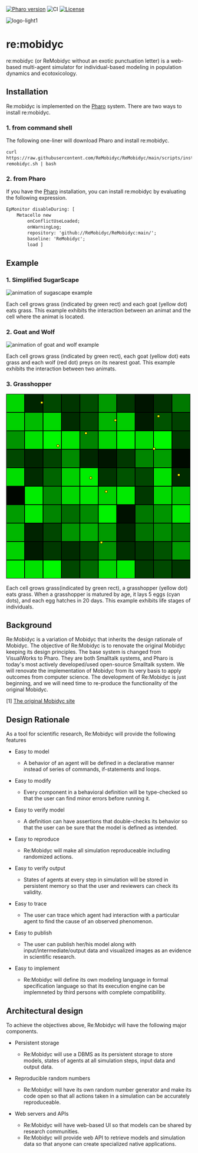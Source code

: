 [![Pharo version](https://img.shields.io/badge/Pharo-8.0-%23aac9ff.svg)](https://pharo.org/download)
![CI](https://github.com/tomooda/ViennaTalk/actions/workflows/test.yml/badge.svg)
[![License](https://img.shields.io/badge/license-MIT-blue.svg)](https://raw.githubusercontent.com/cormas/cormas/master/LICENSE)

![logo-light1](images/logo-light1.png)

# re:mobidyc
reːmobidyc (or ReMobidyc without an exotic punctuation letter) is a web-based multi-agent simulator for individual-based modeling in population dynamics and ecotoxicology.

## Installation

Re:mobidyc is implemented on the [Pharo](https://pharo.org/) system.
There are two ways to install re:mobidyc.

### 1. from command shell

The following one-liner will download Pharo and install re:mobidyc.

```
curl https://raw.githubusercontent.com/ReMobidyc/ReMobidyc/main/scripts/install-remobidyc.sh | bash
```

### 2. from Pharo

If you have the [Pharo](https://pharo.org/) installation, you can install re:mobidyc by evaluating the following expression.

```
EpMonitor disableDuring: [
	Metacello new
		onConflictUseLoaded;
		onWarningLog;
		repository: 'github://ReMobidyc/ReMobidyc:main/';
		baseline: 'ReMobidyc';
		load ] 
```

## Example

### 1. Simplified SugarScape
![animation of sugascape example](images/SugarScape.png)

Each cell grows grass (indicated by green rect) and each goat (yellow dot) eats grass.
This example exhibits the interaction between an animat and the cell where the animat is located.

### 2. Goat and Wolf
![animation of goat and wolf example](images/GoatAndWolf.png)

Each cell grows grass (indicated by green rect), each goat (yellow dot) eats grass and each wolf (red dot) preys on its nearest goat.
This example exhibits the interaction between two animats.

### 3. Grasshopper
![animation of grasshoppers example](images/Grasshoppers.png)

Each cell grows grass(indicated by green rect), a grasshopper (yellow dot) eats grass.
When a grasshopper is matured by age, it lays 5 eggs (cyan dots), and each egg hatches in 20 days.
This example exhibits life stages of individuals.

## Background
Re:Mobidyc is a variation of Mobidyc that inherits the design rationale
of Mobidyc.
The objective of Re:Mobidyc is to renovate the original Mobidyc keeping
its design principles.
The base system is changed from VisualWorks to Pharo.
They are both Smalltalk systems, and Pharo is today's most actively
developed/used open-source Smalltalk system.
We will renovate the implementation of Mobidyc from its very basis to
apply outcomes from computer science.
The development of Re:Mobidyc is just beginning, and we will need time
to re-produce the functionality of the original Mobidyc.

[1] [The original Mobidyc site](https://mobidyc.cnrs.fr/index.php?title=English_summary)

## Design Rationale
As a tool for scientific research, ReːMobidyc will provide the following features

* Easy to model
  - A behavior of an agent will be defined in a declarative manner instead of series of commands, if-statements and loops.

* Easy to modify
  - Every component in a behavioral definition will be type-checked so that the user can find minor errors before running it.

* Easy to verify model
  - A definition can have assertions that double-checks its behavior so that the user can be sure that the model is defined as intended.

* Easy to reproduce
  - ReːMobidyc will make all simulation reproduceable including randomized actions.

* Easy to verify output
  - States of agents at every step in simulation will be stored in persistent memory so that the user and reviewers can check its validity.

* Easy to trace
  - The user can trace which agent had interaction with a particular agent to find the cause of an observed phenomenon. 

* Easy to publish
  - The user can publish her/his model along with input/intermediate/output data and visualized images as an evidence in scientific research.

* Easy to implement
  - ReːMobidyc will define its own modeling language in formal specification language so that its execution engine can be implemneted by third persons with complete compatibility.

## Architectural design
To achieve the objectives above, ReːMobidyc will have the following major components.

* Persistent storage
  - ReːMobidyc will use a DBMS as its persistent storage to store models, states of agents at all simulation steps, input data and output data.

* Reproducible random numbers
  - ReːMobidyc will have its own random number generator and make its code open so that all actions taken in a simulation can be accurately reproduceable.

* Web servers and APIs
  - ReːMobidyc will have web-based UI so that models can be shared by research communities.
  - ReːMobidyc will provide web API to retrieve models and simulation data so that anyone can create specialized native applications.
